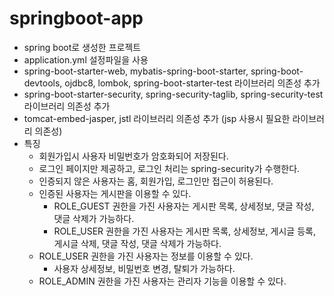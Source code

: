 # springboot-app
* spring boot로 생성한 프로젝트
* application.yml 설정파일을 사용
* spring-boot-starter-web, mybatis-spring-boot-starter, spring-boot-devtools, ojdbc8, lombok, spring-boot-starter-test 라이브러리 의존성 추가
* spring-boot-starter-security, spring-security-taglib, spring-security-test 라이브러리 의존성 추가
* tomcat-embed-jasper, jstl 라이브러리 의존성 추가 (jsp 사용시 필요한 라이브러리 의존성)
* 특징 
  - 회원가입시 사용자 비밀번호가 암호화되어 저장된다.
  - 로그인 페이지만 제공하고, 로그인 처리는 spring-security가 수행한다.
  - 인증되지 않은 사용자는 홈, 회원가입, 로그인만 접근이 허용된다. 
  - 인증된 사용자는 게시판을 이용할 수 있다. 
    * ROLE_GUEST 권한을 가진 사용자는 게시판 목록, 상세정보, 댓글 작성, 댓글 삭제가 가능하다. 
    * ROLE_USER 권한을 가진 사용자는 게시판 목록, 상세정보, 게시글 등록, 게시글 삭제, 댓글 작성, 댓글 삭제가 가능하다.
  - ROLE_USER 권한을 가진 사용자는 정보를 이용할 수 있다.
    * 사용자 상세정보, 비밀번호 변경, 탈퇴가 가능하다.
  - ROLE_ADMIN 권한을 가진 사용자는 관리자 기능을 이용할 수 있다.  
